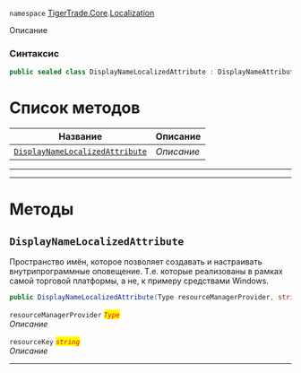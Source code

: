 
`namespace` [TigerTrade.Core](../../TigerTrade.Core.md).[Localization](../../TigerTrade.Core/Localization.md)


Описание

### Синтаксис
```csharp
public sealed class DisplayNameLocalizedAttribute : DisplayNameAttribute
```


# Список методов
| Название | Описание |
| --- | --- |
| [`DisplayNameLocalizedAttribute`](./DisplayNameLocalizedAttribute.cs/Методы/DisplayNameLocalizedAttribute.md) | *Описание* |





***  
***  
# Методы

## `DisplayNameLocalizedAttribute`
Пространство имён, которое позволяет создавать и настраивать внутрипрограммные оповещение. Т.е. которые реализованы в рамках самой торговой платформы, а не, к примеру средствами Windows.

```csharp
public DisplayNameLocalizedAttribute(Type resourceManagerProvider, string resourceKey)
```

`resourceManagerProvider` <mark style="color:red;">*`Type`*</mark>  
 *Описание*  

`resourceKey` <mark style="color:red;">*`string`*</mark>  
 *Описание*  


***  

